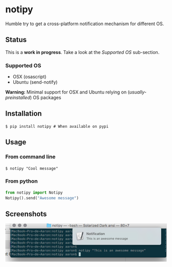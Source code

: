 # notipy
Humble try to get a cross-platform notification mechanism for different OS.

## Status
This is a **work in progress**. Take a look at the *Supported OS* sub-section.

### Supported OS
* OSX (osascript)
* Ubuntu (send-notify)

**Warning:** Minimal support for OSX and Ubuntu relying on (*usually-preinstalled*) OS packages

## Installation
`$ pip install notipy # When available on pypi`

## Usage
### From command line
`$ notipy "Cool message"`
### From python
```python
from notipy import Notipy
Notipy().send("Awesome message")
```

## Screenshots
![OSX Screenshot](https://github.com/aaronfc/notipy/raw/master/docs/images/screenshot-osx.png "OSX Screenshot")

